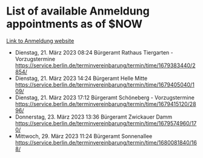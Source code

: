 # List of available Anmeldung appointments as of $NOW
[Link to Anmeldung website](https://service.berlin.de/terminvereinbarung/termin/tag.php?termin=1&anliegen[]=120686&dienstleisterlist=122210,122217,327316,122219,327312,122227,327314,122231,327346,122243,327348,122254,122252,329742,122260,329745,122262,329748,122271,327278,122273,327274,122277,327276,330436,122280,327294,122282,327290,122284,327292,122291,327270,122285,327266,122286,327264,122296,327268,150230,329760,122297,327286,122294,327284,122312,329763,122314,329775,122304,327330,122311,327334,122309,327332,317869,122281,327352,122279,329772,122283,122276,327324,122274,327326,122267,329766,122246,327318,122251,327320,122257,327322,122208,327298,122226,327300&herkunft=http%3A%2F%2Fservice.berlin.de%2Fdienstleistung%2F120686%2F)
- Dienstag, 21. März 2023 08:24 Bürgeramt Rathaus Tiergarten - Vorzugstermine https://service.berlin.de/terminvereinbarung/termin/time/1679383440/2854/
- Dienstag, 21. März 2023 14:24 Bürgeramt Helle Mitte https://service.berlin.de/terminvereinbarung/termin/time/1679405040/109/
- Dienstag, 21. März 2023 17:12 Bürgeramt Schöneberg - Vorzugstermine https://service.berlin.de/terminvereinbarung/termin/time/1679415120/2896/
- Donnerstag, 23. März 2023 13:36 Bürgeramt Zwickauer Damm https://service.berlin.de/terminvereinbarung/termin/time/1679574960/170/
- Mittwoch, 29. März 2023 11:24 Bürgeramt Sonnenallee https://service.berlin.de/terminvereinbarung/termin/time/1680081840/168/
